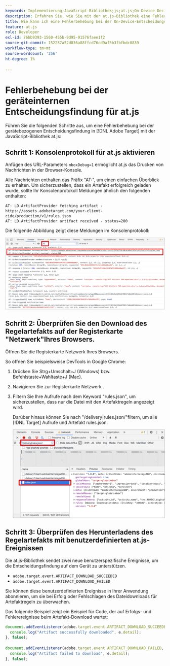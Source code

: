 ```yaml
---
keywords: Implementierung;JavaScript-Bibliothek;js;at.js;On-Device Decisioning;on device decisioning;at.js;on-device;on device;Fehlerbehebung;Problembehebung
description: Erfahren Sie, wie Sie mit der at.js-Bibliothek eine Fehlerbehebung bei Entscheidungen auf dem Gerät durchführen.
title: Wie kann ich eine Fehlerbehebung bei der On-Device-Entscheidungsfindung mit der JavaScript-Bibliothek at.js durchführen?
feature: at.js
role: Developer
exl-id: 76bb9393-1560-455b-9d95-91576faee1f2
source-git-commit: 152257a52d836a88ffcd76cd9af5b3fbfbdc0839
workflow-type: tm+mt
source-wordcount: '256'
ht-degree: 1%

---
```


# Fehlerbehebung bei der geräteinternen Entscheidungsfindung für at.js

Führen Sie die folgenden Schritte aus, um eine Fehlerbehebung bei der gerätebezogenen Entscheidungsfindung in [!DNL Adobe Target] mit der JavaScript-Bibliothek at.js:

## Schritt 1: Konsolenprotokoll für at.js aktivieren

Anfügen des URL-Parameters `mboxDebug=1` ermöglicht at.js das Drucken von Nachrichten in der Browser-Konsole.

Alle Nachrichten enthalten das Präfix &quot;AT:&quot;, um einen einfachen Überblick zu erhalten. Um sicherzustellen, dass ein Artefakt erfolgreich geladen wurde, sollte Ihr Konsolenprotokoll Meldungen ähnlich den folgenden enthalten:

```
AT: LD.ArtifactProvider fetching artifact - https://assets.adobetarget.com/your-client-cide/production/v1/rules.json
AT: LD.ArtifactProvider artifact received - status=200
```

Die folgende Abbildung zeigt diese Meldungen im Konsolenprotokoll:

![Konsolenprotokoll mit Artefaktmeldungen](/help/main/c-implementing-target/c-implementing-target-for-client-side-web/on-device-decisioning/assets/browser-console.png)

## Schritt 2: Überprüfen Sie den Download des Regelartefakts auf der Registerkarte &quot;Netzwerk&quot;Ihres Browsers.

Öffnen Sie die Registerkarte Netzwerk Ihres Browsers.

So öffnen Sie beispielsweise DevTools in Google Chrome:

1. Drücken Sie Strg+Umschalt+J (Windows) bzw. Befehlstaste+Wahltaste+J (Mac).
1. Navigieren Sie zur Registerkarte Netzwerk .
1. Filtern Sie Ihre Aufrufe nach dem Keyword &quot;rules.json&quot;, um sicherzustellen, dass nur die Datei mit den Artefaktregeln angezeigt wird.

   Darüber hinaus können Sie nach &quot;/delivery|rules.json/&quot;filtern, um alle [!DNL Target] Aufrufe und Artefakt rules.json.

   ![Registerkarte &quot;Netzwerk&quot;in Google Chrome](/help/main/c-implementing-target/c-implementing-target-for-client-side-web/on-device-decisioning/assets/rule-json.png)

## Schritt 3: Überprüfen des Herunterladens des Regelartefakts mit benutzerdefinierten at.js-Ereignissen

Die at.js-Bibliothek sendet zwei neue benutzerspezifische Ereignisse, um die Entscheidungsfindung auf dem Gerät zu unterstützen.

* `adobe.target.event.ARTIFACT_DOWNLOAD_SUCCEEDED`
* `adobe.target.event.ARTIFACT_DOWNLOAD_FAILED`

Sie können diese benutzerdefinierten Ereignisse in Ihrer Anwendung abonnieren, um sie bei Erfolg oder Fehlschlagen des Dateidownloads für Artefaktregeln zu überwachen.

Das folgende Beispiel zeigt ein Beispiel für Code, der auf Erfolgs- und Fehlerereignisse beim Artefakt-Download wartet:

```javascript
document.addEventListener(adobe.target.event.ARTIFACT_DOWNLOAD_SUCCEEDED, function(e) { 
  console.log("Artifact successfully downloaded", e.detail);
}, false);

document.addEventListener(adobe.target.event.ARTIFACT_DOWNLOAD_FAILED, function(e) { 
  console.log("Artifact failed to download", e.detail);
}, false);
```
